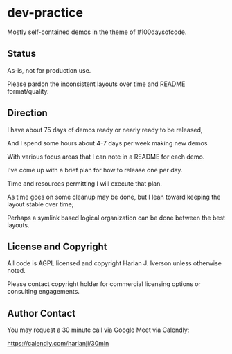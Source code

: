 # dev-practice

Mostly self-contained demos in the theme of #100daysofcode.

## Status

As-is, not for production use.

Please pardon the inconsistent layouts over time and README format/quality.


## Direction

I have about 75 days of demos ready or nearly ready to be released,

And I spend some hours about 4-7 days per week making new demos

With various focus areas that I can note in a README for each demo.

I've come up with a brief plan for how to release one per day.

Time and resources permitting I will execute that plan.

As time goes on some cleanup may be done, but I lean toward keeping the layout stable over time;

Perhaps a symlink based logical organization can be done between the best layouts.


## License and Copyright

All code is AGPL licensed and copyright Harlan J. Iverson unless otherwise noted.

Please contact copyright holder for commercial licensing options or consulting engagements.

## Author Contact

You may request a 30 minute call via Google Meet via Calendly:

https://calendly.com/harlanji/30min
